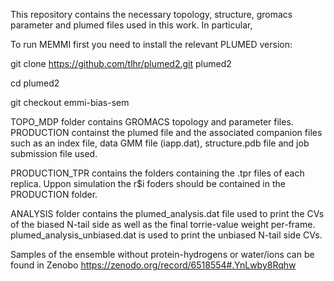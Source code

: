 This repository contains the necessary topology, structure, gromacs parameter and plumed files used in this work. In particular,

To run MEMMI first you need to install the relevant PLUMED version: 

git clone https://github.com/tlhr/plumed2.git plumed2

cd plumed2

git checkout emmi-bias-sem

TOPO_MDP folder contains GROMACS topology and parameter files.
PRODUCTION containst the plumed file and the associated companion files such as an index file, data GMM file (iapp.dat),  structure.pdb file and job submission file used.

PRODUCTION_TPR contains the folders containing the .tpr files of each replica. Uppon simulation the r$i foders should be contained in the PRODUCTION folder. 

ANALYSIS folder contains the plumed_analysis.dat file used to print the CVs of the biased N-tail side as well as the final torrie-value weight per-frame.
plumed_analysis_unbiased.dat is used to print the unbiased N-tail side CVs. 

Samples  of the ensemble without protein-hydrogens or water/ions can be found in Zenobo https://zenodo.org/record/6518554#.YnLwby8Rqhw



